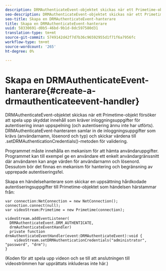 ```yaml
---
description: DRMAuthenticateEvent-objektet skickas när ett Primetime-objekt försöker att spela upp skyddat innehåll som kräver inloggningsuppgifter för autentisering innan uppspelning (och autentisering ännu inte har utförts). DRMAuthenticateEvent-hanteraren samlar in de inloggningsuppgifter som krävs (användarnamn, lösenord och typ) och skickar värdena till .setDRMAuthenticationCredentials()-metoden för validering.
seo-description: DRMAuthenticateEvent-objektet skickas när ett Primetime-objekt försöker att spela upp skyddat innehåll som kräver inloggningsuppgifter för autentisering innan uppspelning (och autentisering ännu inte har utförts). DRMAuthenticateEvent-hanteraren samlar in de inloggningsuppgifter som krävs (användarnamn, lösenord och typ) och skickar värdena till .setDRMAuthenticationCredentials()-metoden för validering.
seo-title: Skapa en DRMAuthenticateEvent-hanterare
title: Skapa en DRMAuthenticateEvent-hanterare
uuid: 58330691-d0b5-46bd-9b1d-8dc597580d31
translation-type: tm+mt
source-git-commit: 5749142d42f7d7b36c96592955d1f71f6a7956fc
workflow-type: tm+mt
source-wordcount: '265'
ht-degree: 0%

---
```



# Skapa en DRMAuthenticateEvent-hanterare{#create-a-drmauthenticateevent-handler}

DRMAuthenticateEvent-objektet skickas när ett Primetime-objekt försöker att spela upp skyddat innehåll som kräver inloggningsuppgifter för autentisering innan uppspelning (och autentisering ännu inte har utförts). DRMAuthenticateEvent-hanteraren samlar in de inloggningsuppgifter som krävs (användarnamn, lösenord och typ) och skickar värdena till .setDRMAuthenticationCredentials()-metoden för validering.

Programmet måste innehålla en mekanism för att hämta användaruppgifter. Programmet kan till exempel ge en användare ett enkelt användargränssnitt där användaren kan ange värden för användarnamn och lösenord. Dessutom bör det finnas en mekanism för hantering och begränsning av upprepade autentiseringsfel.

Skapa en händelsehanterare som skickar en uppsättning hårdkodade autentiseringsuppgifter till Primetime-objektet som händelsen härstammar från:

```
var connection:NetConnection = new NetConnection();  
connection.connect(null);  
var videoStream:Primetime = new Primetime(connection);  
 
videoStream.addEventListener( 
  DRMAuthenticateEvent.DRM_AUTHENTICATE,  
  drmAuthenticateEventHandler)  
  private function drmAuthenticateEventHandler(event:DRMAuthenticateEvent):void {  
    videoStream.setDRMAuthenticationCredentials("administrator", "password", "drm");  
} 
```

(Koden för att spela upp videon och se till att anslutningen till videoströmmen har upprättats inkluderas inte här.)
